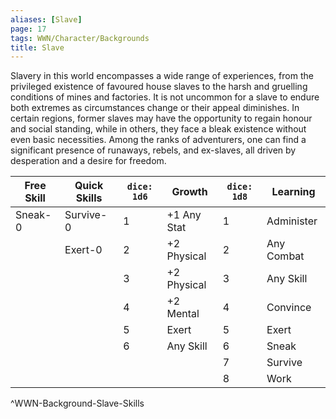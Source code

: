 ```yaml
---
aliases: [Slave]
page: 17
tags: WWN/Character/Backgrounds
title: Slave
---
```


Slavery in this world encompasses a wide range of experiences, from the privileged existence of favoured house slaves to the harsh and gruelling conditions of mines and factories. It is not uncommon for a slave to endure both extremes as circumstances change or their appeal diminishes. In certain regions, former slaves may have the opportunity to regain honour and social standing, while in others, they face a bleak existence without even basic necessities. Among the ranks of adventurers, one can find a significant presence of runaways, rebels, and ex-slaves, all driven by desperation and a desire for freedom.

| Free Skill | Quick Skills | `dice: 1d6` | Growth      | `dice: 1d8` | Learning   |
|------------|--------------|-------------|-------------|-------------|------------|
| Sneak-0    | Survive-0    | 1           | +1 Any Stat | 1           | Administer |
|            | Exert-0      | 2           | +2 Physical | 2           | Any Combat |
|            |              | 3           | +2 Physical | 3           | Any Skill  |
|            |              | 4           | +2 Mental   | 4           | Convince   |
|            |              | 5           | Exert       | 5           | Exert      |
|            |              | 6           | Any Skill   | 6           | Sneak      |
|            |              |             |             | 7           | Survive    |
|            |              |             |             | 8           | Work       |
^WWN-Background-Slave-Skills
